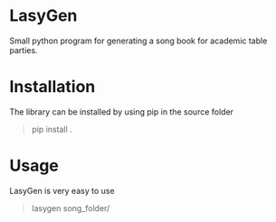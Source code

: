 # LasyGen
Small python program for generating a song book for academic table parties.

# Installation
The library can be installed by using pip in the source folder
>    pip install .
# Usage
LasyGen is very easy to use
>   lasygen song_folder/

